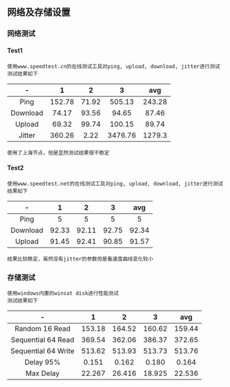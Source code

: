 ## 网络及存储设置
### 网络测试
#### Test1
    使用www.speedtest.cn的在线测试工具对ping, upload, download, jitter进行测试
    测试结果如下
| - | 1 | 2 | 3 | avg |  
| :-:  | :-: | :-: | :-: | :-: |
|Ping|152.78|71.92|505.13|243.28|
|Download|74.17|93.56|94.65|87.46|
|Upload|69.32|99.74|100.15|89.74|
|Jitter|360.26|2.22|3476.76|1279.3|  
    使用了上海节点，但是显然测试结果很不稳定  

#### Test2
    使用www.speedtest.net的在线测试工具对ping, upload, download, jitter进行测试  
    结果如下
| - | 1 | 2 | 3 | avg |  
| :-:  | :-: | :-: | :-: | :-: |
|Ping|5|5|5|5|
|Download|92.33|92.11|92.75|92.34|
|Upload|91.45|92.41|90.85|91.57|
    结果比较稳定，虽然没有jitter的参数但是看速度曲线变化较小

### 存储测试
    使用windows内置的winsat disk进行性能测试
    测试结果如下
| - | 1 | 2 | 3 | avg |
| :-: | :-: | :-: | :-: | :-: |
| Random 16 Read | 153.18 | 164.52 | 160.62 | 159.44 |
| Sequential 64 Read | 369.54 | 362.06 | 386.37 | 372.65 |
| Sequential 64 Write | 513.62 | 513.93 | 513.73 | 513.76 |
| Delay 95% | 0.151 | 0.162 | 0.180 | 0.164 |
| Max Delay | 22.267 | 26.416 | 18.925 | 22.536 |


